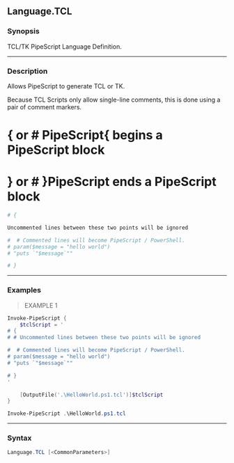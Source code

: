 Language.TCL
------------

### Synopsis
TCL/TK PipeScript Language Definition.

---

### Description

Allows PipeScript to generate TCL or TK.

Because TCL Scripts only allow single-line comments, this is done using a pair of comment markers.

# { or # PipeScript{  begins a PipeScript block

# } or # }PipeScript  ends a PipeScript block

~~~tcl    
# {

Uncommented lines between these two points will be ignored

#  # Commented lines will become PipeScript / PowerShell.
# param($message = "hello world")
# "puts `"$message`""

# }
~~~

---

### Examples
> EXAMPLE 1

```PowerShell
Invoke-PipeScript {
    $tclScript = '    
# {
# # Uncommented lines between these two points will be ignored

#  # Commented lines will become PipeScript / PowerShell.
# param($message = "hello world")
# "puts `"$message`""

# }
'

    [OutputFile('.\HelloWorld.ps1.tcl')]$tclScript
}

Invoke-PipeScript .\HelloWorld.ps1.tcl
```

---

### Syntax
```PowerShell
Language.TCL [<CommonParameters>]
```
